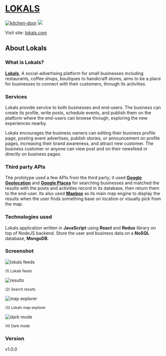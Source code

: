 
# [LOKALS](https://young-sea-81536.herokuapp.com)
[![kitchen-door](https://img.shields.io/badge/Lokals-v1.0.0-brightgreen.svg)](https://young-sea-81536.herokuapp.com) ![](https://img.shields.io/badge/license-MIT-blue.svg)

Visit site: [lokals.com](https://young-sea-81536.herokuapp.com)

## About Lokals
### What is Lokals?

**[Lokals](https://young-sea-81536.herokuapp.com)**, A social-advertising platform for small businesses including restaurants, coffee shops, boutiques to handicraft stores, aims to be a place for businesses to connect with their customers, through its activities.  
  
### Services
Lokals provide service to both businesses and end-users. The business can create its profile, write posts, schedule events, and publish them on the platform where the end-users can browse through, exploring the new experiences nearby.

Lokals encourages the business owners can editing their business profile page, posting event advertises, publish stories, or announcement on profile pages, increasing their brand awareness, and attract new customer. The business customer or anyone can view post and on their newsfeed or directly on business pages. 

### Third party APIs
The prototype used a few APIs from the third party; it used **[Google Geolocation](https://developers.google.com/maps/documentation/geolocation/intro)** and **[Google Places](https://developers.google.com/places/web-service/intro)** for searching businesses and matched the results with the posts and activities record in its database, then return them to the end-user. Its also used **[Mapbox](https://www.mapbox.com/)** as its main map engine to display the results when the user finds something base on location or visually pick from the map.

### Technologies used
Lokals application written in **JavaScript** using **React** and **Redux** library on top of NodeJS backend. Store the user and business data on a **NoSQL** database, **MongoDB**.

### Screenshot

![lokals feeds](https://lh3.googleusercontent.com/4NBLbuxpDctOHOyXXsBD7WSuXoHIozNGqlkA5vnSPm2em_rZbVurUJA1xjarRtNOcbN8JP3rNqw)
<p align="left"><small>(1) Lokals feeds</small></a>

![results](https://lh3.googleusercontent.com/-GeCiri0oczzYdS3Rw0RcZ-qjjWt3oamfdtBEv8LAfOb246tLw7SIlnaljIzjMNvZWf0cF2V-YA)
<p align="left"><small>(2) Search results</small></a></p>

![map explorer](https://lh3.googleusercontent.com/Cc99Kpb-qSZWZT5f6FUFZwYcy47ztM8NxpDfWkwigtKkC6NieXm7yK7pm-u40t73tFYVxxMKENM)
<p align="left"><small>(3) Lokals map explorer</small></a></p>

![dark mode](https://lh3.googleusercontent.com/SYX_eo01dSuFn4_XmAM0FvtCfGI_IXWEeiff-rzNFdvgssB1CbtZLNfGD7Qm4cjUy4xKeFyhtzs)
<p align="left"><small>(4) Dark mode</small></a></p>

### Version
v1.0.0
